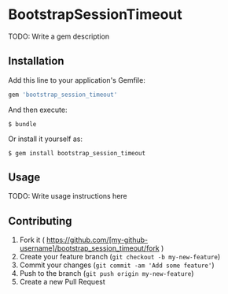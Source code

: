 # BootstrapSessionTimeout

TODO: Write a gem description

## Installation

Add this line to your application's Gemfile:

```ruby
gem 'bootstrap_session_timeout'
```

And then execute:

    $ bundle

Or install it yourself as:

    $ gem install bootstrap_session_timeout

## Usage

TODO: Write usage instructions here

## Contributing

1. Fork it ( https://github.com/[my-github-username]/bootstrap_session_timeout/fork )
2. Create your feature branch (`git checkout -b my-new-feature`)
3. Commit your changes (`git commit -am 'Add some feature'`)
4. Push to the branch (`git push origin my-new-feature`)
5. Create a new Pull Request
